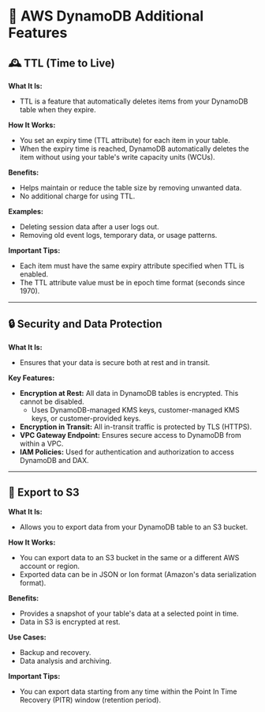 # 🌟 AWS DynamoDB Additional Features

## 🕰️ TTL (Time to Live)

**What It Is:**

- TTL is a feature that automatically deletes items from your DynamoDB table when they expire.

**How It Works:**

- You set an expiry time (TTL attribute) for each item in your table.
- When the expiry time is reached, DynamoDB automatically deletes the item without using your table's write capacity units (WCUs).

**Benefits:**

- Helps maintain or reduce the table size by removing unwanted data.
- No additional charge for using TTL.

**Examples:**

- Deleting session data after a user logs out.
- Removing old event logs, temporary data, or usage patterns.

**Important Tips:**

- Each item must have the same expiry attribute specified when TTL is enabled.
- The TTL attribute value must be in epoch time format (seconds since 1970).

---

## 🔒 Security and Data Protection

**What It Is:**

- Ensures that your data is secure both at rest and in transit.

**Key Features:**

- **Encryption at Rest:** All data in DynamoDB tables is encrypted. This cannot be disabled.
  - Uses DynamoDB-managed KMS keys, customer-managed KMS keys, or customer-provided keys.
- **Encryption in Transit:** All in-transit traffic is protected by TLS (HTTPS).
- **VPC Gateway Endpoint:** Ensures secure access to DynamoDB from within a VPC.
- **IAM Policies:** Used for authentication and authorization to access DynamoDB and DAX.

---

## 🚀 Export to S3

**What It Is:**

- Allows you to export data from your DynamoDB table to an S3 bucket.

**How It Works:**

- You can export data to an S3 bucket in the same or a different AWS account or region.
- Exported data can be in JSON or Ion format (Amazon's data serialization format).

**Benefits:**

- Provides a snapshot of your table's data at a selected point in time.
- Data in S3 is encrypted at rest.

**Use Cases:**

- Backup and recovery.
- Data analysis and archiving.

**Important Tips:**

- You can export data starting from any time within the Point In Time Recovery (PITR) window (retention period).
